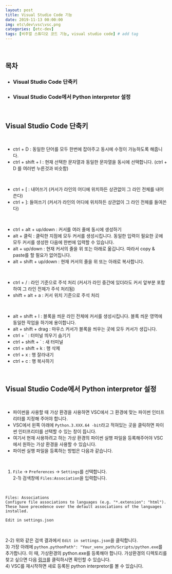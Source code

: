 ```yaml
---
layout: post
title: Visual Studio Code 기능
date: 2019-11-13 00:00:00
img: etc\dev\vsc\vsc.png
categories: [etc-dev] 
tags: [비주얼 스튜디오 코드 기능, visual studio code] # add tag
---
```


<br>

## **목차**

- ### Visual Studio Code 단축키
- ### Visual Studio Code에서 Python interpretor 설정

<br>

## **Visual Studio Code 단축키**

<br>

- ctrl + D : 동일한 단어를 모두 한번에 잡아주고 동시에 수정이 가능하도록 해줍니다.
- ctrl + shift + l : 현재 선택한 문자열과 동일한 문자열을 동시에 선택합니다. (ctrl + D 를 여러번 누른것과 비슷함)

<br>

- ctrl + [ : 내어쓰기 (커서가 라인의 어디에 위치하든 상관없이 그 라인 전체를 내어쓴다)
- ctrl + ]: 들여쓰기 (커서가 라인의 어디에 위치하든 상관없이 그 라인 전체를 들여쓴다)

<br>

- ctrl + alt + up/down : 커서를 여러 줄에 동시에 생성하기
- alt + 클릭 : 클릭한 지점에 모두 커서를 생성시킵니다. 동일한 입력이 필요한 곳에 모두 커서를 생성한 다음에 한번에 입력할 수 있습니다. 
- alt + up/down : 현재 커서의 줄을 위 또는 아래로 옮깁니다. 따라서 copy & paste를 할 필요가 없어집니다.
- alt + shift + up/down : 현재 커서의 줄을 위 또는 아래로 복사합니다.

<br>

- ctrl + / : 라인 기준으로 주석 처리 (커서가 라인 중간에 있더라도 커서 앞부분 포함하여 그 라인 전체가 주석 처리됨)
- shift + alt + a : 커서 위치 기준으로 주석 처리

<br>

- alt + shift + I : 블록을 씌운 라인 전체에 커서를 생성시킵니다. 블록 씌운 영역에 동일한 작업을 하기에 용이합니다. 
- alt + shift + drag : 마우스 커서가 블록을 씌우는 곳에 모두 커서가 생깁니다. 
- ctrl + ` : 터미널 띄우기 숨기기
- ctrl + shift + ` :  새 터미널 
- ctrl + shift + k : 행 삭제
- ctrl + x : 행 잘라내기
- ctrl + c : 행 복사하기

<br>

## **Visual Studio Code에서 Python interpretor 설정**

<br>

- 파이썬을 사용할 때 가상 환경을 사용하면 VSC에서 그 환경에 맞는 파이썬 인터프리터를 지정해 주어야 합니다.
- VSC에서 왼쪽 아래에 `Python.3.XXX.64 -bit`라고 적혀있는 곳을 클릭하면 파이썬 인터프리터를 선택할 수 있는 창이 뜹니다.
- 여기서 현재 사용하려고 하는 가상 환경의 파이썬 실행 파일을 등록해주어야 VSC에서 원하는 가상 환경을 사용할 수 있습니다.
- 파이썬 실행 파일을 등록하는 방법은 다음과 같습니다.

<br>

1) `File` → `Preferences` → `Settings`를 선택합니다. <br>
2-1) 검색창에 `Files:Association`을 입력합니다. <br>

<br>

```
Files: Associations
Configure file associations to languages (e.g. "*.extension": "html"). These have precedence over the default associations of the languages installed.

Edit in settings.json
```

<br>

2-2) 위와 같은 검색 결과에서 `Edit in settings.json`을 클릭합니다. <br>
3) 가장 아래에 `python.pythonPath": "Your_venv_path/Scripts/python.exe`를 추가합니다. 이 때, 가상환경의 python.exe를 등록해야 합니다. 가상환경의 디렉토리를 찾고 싶으면 다음 [링크](https://gaussian37.github.io/python-concept-initial_setting/)를 클릭하시면 확인할 수 있습니다. <br>
4) VSC를 재시작하면 새로 등록된 python interpretor를 볼 수 있습니다. 

<br>


